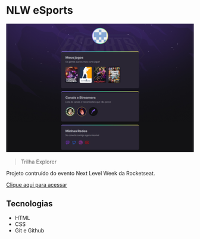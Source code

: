 # NLW eSports  

![preview](./.github/preview.png)


> Trilha Explorer

Projeto contruído do evento Next Level Week da Rocketseat.

[Clique aqui para acessar](https://povinskifabin.github.io/nlw-esports-explorer/)


##  Tecnologias

- HTML
- CSS
- Git e Github